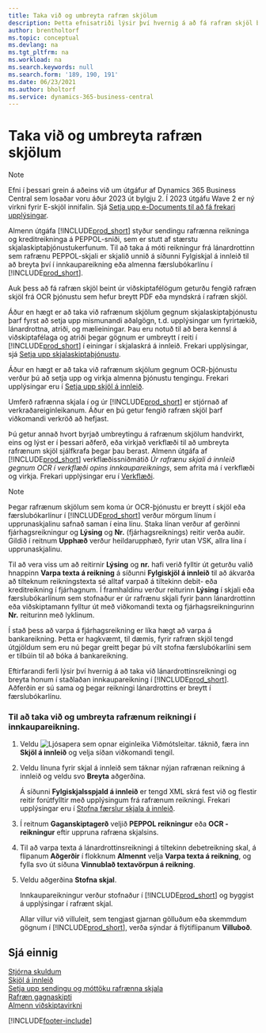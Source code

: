 ```yaml
---
title: Taka við og umbreyta rafræn skjölum
description: Þetta efnisatriði lýsir því hvernig á að fá rafræn skjöl beint frá viðskiptafélögum eða frá OCR-þjónustu.
author: brentholtorf
ms.topic: conceptual
ms.devlang: na
ms.tgt_pltfrm: na
ms.workload: na
ms.search.keywords: null
ms.search.form: '189, 190, 191'
ms.date: 06/23/2021
ms.author: bholtorf
ms.service: dynamics-365-business-central
---
```

# Taka við og umbreyta rafræn skjölum

> [!NOTE]
> Efni í þessari grein á aðeins við um útgáfur af  Dynamics 365 Business Central  sem losaðar voru áður 2023 út bylgju 2. Í 2023 útgáfu Wave 2 er ný virkni fyrir E-skjöl innifalin. Sjá  [Setja upp e-Documents til að fá frekari upplýsingar](finance-how-setup-edocuments.md). 


Almenn útgáfa [!INCLUDE[prod_short](includes/prod_short.md)] styður sendingu rafrænna reikninga og kreditreikninga á PEPPOL-sniði, sem er stutt af stærstu skjalaskiptaþjónustukerfunum. Til að taka á móti reikningur frá lánardrottinn sem rafrænu PEPPOL-skjali er skjalið unnið á síðunni Fylgiskjal á innleið til að breyta því í innkaupareikning eða almenna færslubókarlínu í [!INCLUDE[prod_short](includes/prod_short.md)].

Auk þess að fá rafræn skjöl beint úr viðskiptafélögum geturðu fengið rafræn skjöl frá OCR þjónustu sem hefur breytt PDF eða myndskrá í rafræn skjöl.  

Áður en hægt er að taka við rafrænum skjölum gegnum skjalaskiptaþjónustu þarf fyrst að setja upp mismunandi aðalgögn, t.d. upplýsingar um fyrirtækið, lánardrottna, atriði, og mælieiningar. Þau eru notuð til að bera kennsl á viðskiptafélaga og atriði þegar gögnum er umbreytt í reiti í [!INCLUDE[prod_short](includes/prod_short.md)] í einingar í skjalaskrá á innleið. Frekari upplýsingar, sjá [Setja upp skjalaskiptaþjónustu](across-how-to-set-up-a-document-exchange-service.md).  

Áður en hægt er að taka við rafrænum skjölum gegnum OCR-þjónustu verður þú að setja upp og virkja almenna þjónustu tengingu. Frekari upplýsingar eru í [Setja upp skjöl á innleið](across-how-setup-income-documents.md).  

Umferð rafrænna skjala í og ​​úr [!INCLUDE[prod_short](includes/prod_short.md)] er stjórnað af verkraðareiginleikanum. Áður en þú getur fengið rafræn skjöl þarf viðkomandi verkröð að hefjast.  

Þú getur annað hvort byrjað umbreytingu á rafrænum skjölum handvirkt, eins og lýst er í þessari aðferð, eða virkjað verkflæði til að umbreyta rafrænum skjöl sjálfkrafa þegar þau berast. Almenn útgáfa af [!INCLUDE[prod_short](includes/prod_short.md)] verkflæðissniðmátið *Úr rafrænu skjali á innleið gegnum OCR í verkflæði opins innkaupareiknings*, sem afrita má í verkflæði og virkja. Frekari upplýsingar eru í [Verkflæði](across-workflow.md).  

> [!NOTE]  
> Þegar rafrænum skjölum sem koma úr OCR-þjónustu er breytt í skjöl eða færslubókarlínur í [!INCLUDE[prod_short](includes/prod_short.md)] verður mörgum línum í upprunaskjalinu safnað saman í eina línu. Staka línan verður af gerðinni fjárhagsreikningur og **Lýsing** og **Nr.** (fjárhagsreiknings) reitir verða auðir. Gildið í reitnum **Upphæð** verður heildarupphæð, fyrir utan VSK, allra lína í upprunaskjalinu.  
>
> Til að vera viss um að reitirnir **Lýsing** og **nr.**  hafi verið fylltir út geturðu valið hnappinn **Varpa texta á reikning** á síðunni **Fylgiskjöl á innleið** til að ákvarða að tilteknum reikningstexta sé alltaf varpað á tiltekinn debit- eða kreditreikning í fjárhagnum. Í framhaldinu verður reiturinn **Lýsing** í skjali eða færslubókarlínum sem stofnaður er úr rafrænu skjali fyrir þann lánardrottinn eða viðskiptamann fylltur út með viðkomandi texta og fjárhagsreikningurinn **Nr.** reiturinn með lyklinum.  
>
> Í stað þess að varpa á fjárhagsreikning er líka hægt að varpa á bankareikning. Þetta er hagkvæmt, til dæmis, fyrir rafræn skjöl tengd útgjöldum sem eru nú þegar greitt þegar þú vilt stofna færslubókarlíni sem er tilbúin til að bóka á bankareikning.  

Eftirfarandi ferli lýsir því hvernig á að taka við lánardrottinsreikningi og breyta honum í staðlaðan innkaupareikning í [!INCLUDE[prod_short](includes/prod_short.md)]. Aðferðin er sú sama og þegar reikningi lánardrottins er breytt í færslubókarlínu.  

### Til að taka við og umbreyta rafrænum reikningi í innkaupareikning.

1. Veldu ![Ljósapera sem opnar eiginleika Viðmótsleitar.](media/ui-search/search_small.png "Segðu mér hvað þú vilt gera") táknið, færa inn **Skjöl á innleið** og velja síðan viðkomandi tengil.  

2. Veldu línuna fyrir skjal á innleið sem táknar nýjan rafrænan reikning á innleið og veldu svo **Breyta** aðgerðina.  

    Á síðunni **Fylgiskjalsspjald á innleið** er tengd XML skrá fest við og flestir reitir forútfylltir með upplýsingum frá rafrænum reikningi. Frekari upplýsingar eru í [Stofna færslur skjala á innleið](across-how-create-income-document-records.md).  

3. Í reitnum **Gaganskiptagerð** veljið **PEPPOL reikningur** eða **OCR - reikningur** eftir uppruna rafræna skjalsins.  

4. Til að varpa texta á lánardrottinsreikningi á tiltekinn debetreikning skal, á flipanum **Aðgerðir** í flokknum **Almennt** velja **Varpa texta á reikning**, og fylla svo út síðuna **Vinnublað textavörpun á reikning**.  

5. Veldu aðgerðina **Stofna skjal**.  

    Innkaupareikningur verður stofnaður í [!INCLUDE[prod_short](includes/prod_short.md)] og byggist á upplýsingar í rafrænt skjal.  

    Allar villur við villuleit, sem tengjast gjarnan gölluðum eða skemmdum gögnum í [!INCLUDE[prod_short](includes/prod_short.md)], verða sýndar á flýtiflipanum **Villuboð**.  

## Sjá einnig

[Stjórna skuldum](payables-manage-payables.md)  
[Skjöl á innleið](across-income-documents.md)  
[Setja upp sendingu og móttöku rafrænna skjala](across-how-to-set-up-electronic-document-sending-and-receiving.md)  
[Rafræn gagnaskipti](across-data-exchange.md)   
[Almenn viðskiptavirkni](ui-across-business-areas.md)  


[!INCLUDE[footer-include](includes/footer-banner.md)]
